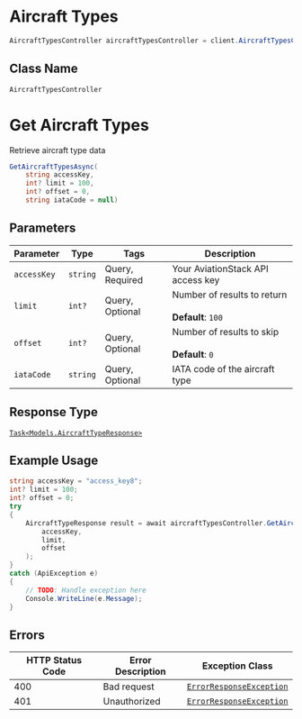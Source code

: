 # Aircraft Types

```csharp
AircraftTypesController aircraftTypesController = client.AircraftTypesController;
```

## Class Name

`AircraftTypesController`


# Get Aircraft Types

Retrieve aircraft type data

```csharp
GetAircraftTypesAsync(
    string accessKey,
    int? limit = 100,
    int? offset = 0,
    string iataCode = null)
```

## Parameters

| Parameter | Type | Tags | Description |
|  --- | --- | --- | --- |
| `accessKey` | `string` | Query, Required | Your AviationStack API access key |
| `limit` | `int?` | Query, Optional | Number of results to return<br><br>**Default**: `100` |
| `offset` | `int?` | Query, Optional | Number of results to skip<br><br>**Default**: `0` |
| `iataCode` | `string` | Query, Optional | IATA code of the aircraft type |

## Response Type

[`Task<Models.AircraftTypeResponse>`](../../doc/models/aircraft-type-response.md)

## Example Usage

```csharp
string accessKey = "access_key8";
int? limit = 100;
int? offset = 0;
try
{
    AircraftTypeResponse result = await aircraftTypesController.GetAircraftTypesAsync(
        accessKey,
        limit,
        offset
    );
}
catch (ApiException e)
{
    // TODO: Handle exception here
    Console.WriteLine(e.Message);
}
```

## Errors

| HTTP Status Code | Error Description | Exception Class |
|  --- | --- | --- |
| 400 | Bad request | [`ErrorResponseException`](../../doc/models/error-response-exception.md) |
| 401 | Unauthorized | [`ErrorResponseException`](../../doc/models/error-response-exception.md) |

